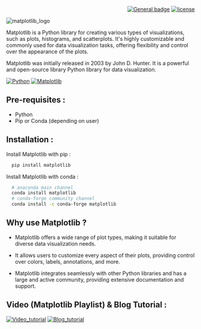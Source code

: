 <div align="right">
  
  <a href="">[![General badge](https://img.shields.io/badge/documentation-red.svg)](https://matplotlib.org/stable/index.html)</a>
  <a href="">[![license](https://img.shields.io/github/license/mardavsj/NumPy-in-Python.svg)](https://github.com/mardavsj/Matplotlib-in-Python/blob/main/LICENSE)</a>

</div>

![matplotlib_logo](https://apmonitor.com/pds/uploads/Main/python_matplotlib.png)

Matplotlib is a Python library for creating various types of visualizations, such as plots, histograms, and scatterplots. It's highly customizable and commonly used for data visualization tasks, offering flexibility and control over the appearance of the plots.

Matplotlib was initially released in 2003 by John D. Hunter. It is a powerful and open-source library Python library for data visualization. 

[![Python](https://img.shields.io/badge/Python-14354C?style=for-the-badge&logo=python&logoColor=white&color=blue)](https://github.com/python/)
[![Matplotlib](https://img.shields.io/badge/Matplotlib-%23ffffff.svg?style=for-the-badge&logo=Matplotlib&color=violet)](https://github.com/matplotlib/matplotlib)


## Pre-requisites :
* Python
* Pip or Conda (depending on user)
## Installation :

Install Matplotlib with pip :

```bash
  pip install matplotlib
```

Install Matplotlib with conda :

```bash
  # anaconda main channel 
  conda install matplotlib
  # conda-forge community channel
  conda install -c conda-forge matplotlib
```


    
## Why use Matplotlib ? 

* Matplotlib offers a wide range of plot types, making it suitable for diverse data visualization needs.

* It allows users to customize every aspect of their plots, providing control over colors, labels, annotations, and more.

* Matplotlib integrates seamlessly with other Python libraries and has a large and active community, providing extensive documentation and support.



## Video (Matplotlib Playlist) & Blog Tutorial : 

[![Video_tutorial](https://img.shields.io/badge/YouTube-FF0000?style=for-the-badge&logo=youtube&logoColor=white)](https://www.youtube.com/playlist?list=PLjVLYmrlmjGcC0B_FP3bkJ-JIPkV5GuZR)
[![Blog_tutorial](https://img.shields.io/badge/Medium-12100E?style=for-the-badge&logo=medium&logoColor=black&color=white)](https://medium.com/analytics-vidhya/a-beginners-guide-to-matplotlib-for-data-visualization-and-exploration-in-python-3fb32d03c3cd)
